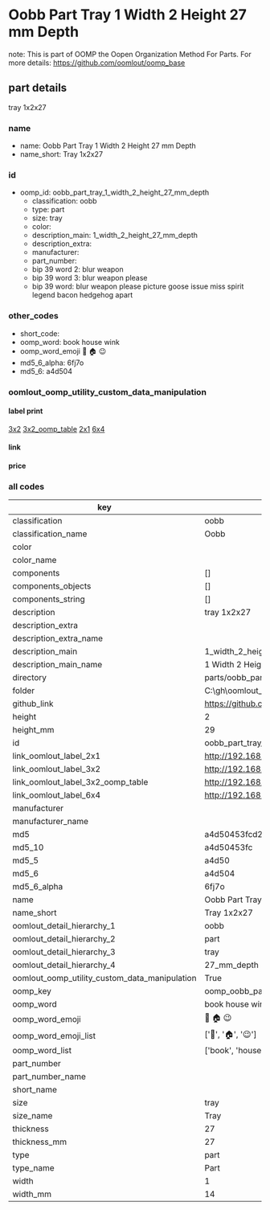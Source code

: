 # Oobb Part Tray 1 Width 2 Height 27 mm Depth  

note: This is part of OOMP the Oopen Organization Method For Parts. For more details: https://github.com/oomlout/oomp_base

##  part details
  



tray 1x2x27



### name
* name: Oobb Part Tray 1 Width 2 Height 27 mm Depth
* name_short: Tray 1x2x27 
### id
* oomp_id: oobb_part_tray_1_width_2_height_27_mm_depth
  * classification: oobb
  * type: part
  * size: tray
  * color: 
  * description_main: 1_width_2_height_27_mm_depth
  * description_extra: 
  * manufacturer: 
  * part_number: 
  * bip 39 word 2: blur weapon
  * bip 39 word 3: blur weapon please
  * bip 39 word: blur weapon please picture goose issue miss spirit legend bacon hedgehog apart

### other_codes
* short_code: 
* oomp_word: book house wink
* oomp_word_emoji :book: :house: :wink:
* md5_6_alpha: 6fj7o
* md5_6: a4d504






### oomlout_oomp_utility_custom_data_manipulation
#### label print
[3x2](http://192.168.1.245:1112/?label=oomp%206fj7o)
[3x2_oomp_table](http://192.168.1.108:1112/?label=oomp%206fj7o)
[2x1](http://192.168.1.242:1112/?label=oomp%206fj7o)
[6x4](http://192.168.1.55:1112/?label=oomp%206fj7o)    

#### link

                              

#### price







### all codes 
| key | value |  
| --- | --- |  
| classification | oobb |  
| classification_name | Oobb |  
| color |  |  
| color_name |  |  
| components | [] |  
| components_objects | [] |  
| components_string | [] |  
| description | tray 1x2x27 |  
| description_extra |  |  
| description_extra_name |  |  
| description_main | 1_width_2_height_27_mm_depth |  
| description_main_name | 1 Width 2 Height 27 mm Depth |  
| directory | parts/oobb_part_tray_1_width_2_height_27_mm_depth |  
| folder | C:\gh\oomlout_oobb_version_4_generated_parts\things\oobb_part_tray_1_width_2_height_27_mm_depth |  
| github_link | https://github.com/oomlout/oomlout_oomp_part_src/tree/main/parts/oobb_part_tray_1_width_2_height_27_mm_depth |  
| height | 2 |  
| height_mm | 29 |  
| id | oobb_part_tray_1_width_2_height_27_mm_depth |  
| link_oomlout_label_2x1 | http://192.168.1.242:1112/?label=oomp%206fj7o |  
| link_oomlout_label_3x2 | http://192.168.1.245:1112/?label=oomp%206fj7o |  
| link_oomlout_label_3x2_oomp_table | http://192.168.1.108:1112/?label=oomp%206fj7o |  
| link_oomlout_label_6x4 | http://192.168.1.55:1112/?label=oomp%206fj7o |  
| manufacturer |  |  
| manufacturer_name |  |  
| md5 | a4d50453fcd211b9dab24a454cfe10c3 |  
| md5_10 | a4d50453fc |  
| md5_5 | a4d50 |  
| md5_6 | a4d504 |  
| md5_6_alpha | 6fj7o |  
| name | Oobb Part Tray 1 Width 2 Height 27 mm Depth |  
| name_short | Tray 1x2x27  |  
| oomlout_detail_hierarchy_1 | oobb |  
| oomlout_detail_hierarchy_2 | part |  
| oomlout_detail_hierarchy_3 | tray |  
| oomlout_detail_hierarchy_4 | 27_mm_depth |  
| oomlout_oomp_utility_custom_data_manipulation | True |  
| oomp_key | oomp_oobb_part_tray_1_width_2_height_27_mm_depth |  
| oomp_word | book house wink |  
| oomp_word_emoji | :book: :house: :wink: |  
| oomp_word_emoji_list | [':book:', ':house:', ':wink:'] |  
| oomp_word_list | ['book', 'house', 'wink'] |  
| part_number |  |  
| part_number_name |  |  
| short_name |  |  
| size | tray |  
| size_name | Tray |  
| thickness | 27 |  
| thickness_mm | 27 |  
| type | part |  
| type_name | Part |  
| width | 1 |  
| width_mm | 14 |  
